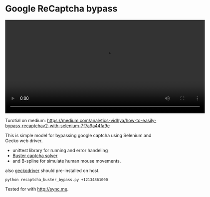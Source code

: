 # Google ReCaptcha bypass

<video width="640" height="300" controls>
  <source src="https://github.com/teal33t/captcha_bypass/raw/master/ReCaptcha%20Bypass%20with%20Selenium%2C%20Geckodriver%20and%20Buster%20Extension.mp4" type="video/mp4">
</video>

Turotial on medium: https://medium.com/analytics-vidhya/how-to-easily-bypass-recaptchav2-with-selenium-7f7a9a44fa9e

This is simple model for bypassing google captcha using Selenium and Gecko web driver.

- unittest library for running and error handeling
- [Buster captcha solver](https://github.com/dessant/buster)
- and B-spline for simulate human mouse movements.

also [geckodriver](https://github.com/mozilla/geckodriver/releases) should pre-installed on host. 

`python recaptcha_buster_bypass.py +12134861000`

Tested for with http://sync.me.
